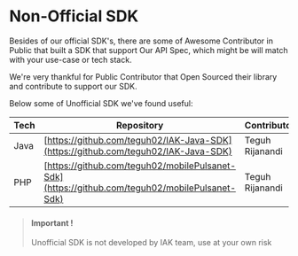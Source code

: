 # Non-Official SDK

Besides of our official SDK's, there are some of Awesome Contributor in Public that built a SDK that support Our API Spec, which might be will match with your use-case or tech stack.

We're very thankful for Public Contributor that Open Sourced their library and contribute to support our SDK.

Below some of Unofficial SDK we've found useful:

Tech | Repository | Contributor | Documentation
-------|---------|----------|---------
Java | [https://github.com/teguh02/IAK-Java-SDK](https://github.com/teguh02/IAK-Java-SDK) | Teguh Rijanandi | [Docs](./java/introduction.md)
 PHP | [https://github.com/teguh02/mobilePulsanet-Sdk](https://github.com/teguh02/mobilePulsanet-Sdk) | Teguh Rijanandi | [Docs](https://github.com/teguh02/mobilePulsanet-Sdk/blob/master/README.md)

<!-- theme: danger -->
> #### Important !
>
> Unofficial SDK is not developed by IAK team, use at your own risk
